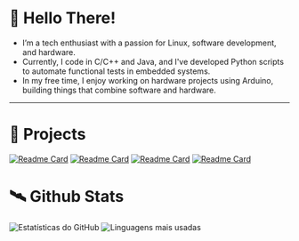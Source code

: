 # 🤖 Hello There!
- I’m a tech enthusiast with a passion for Linux, software development, and hardware.
- Currently, I code in C/C++ and Java, and I've developed Python scripts to automate functional tests in embedded systems.
- In my free time, I enjoy working on hardware projects using Arduino, building things that combine software and hardware.
---

# 💾 Projects 

[![Readme Card](https://github-readme-stats.vercel.app/api/pin/?username=FelipeArnt&hide_border=true&theme=transparent&repo=Projetos-Faculdade)](https://github.com/FelipeArnt/Projetos-Faculdade)
[![Readme Card](https://github-readme-stats.vercel.app/api/pin/?username=FelipeArnt&hide_border=true&theme=transparent&repo=Data-Files)](https://github.com/FelipeArnt/Data-Files)
[![Readme Card](https://github-readme-stats.vercel.app/api/pin/?username=FelipeArnt&hide_border=true&theme=transparent&repo=HandSanitizerProject)](https://github.com/FelipeArnt/HandSanitizerProject)
[![Readme Card](https://github-readme-stats.vercel.app/api/pin/?username=FelipeArnt&hide_border=true&theme=transparent&repo=MonitoramentoTemperatura)](https://github.com/FelipeArnt/MonitoramentoTemperatura)



# 🛰️ Github Stats
![Estatísticas do GitHub](https://github-readme-stats.vercel.app/api?username=FelipeArnt&showicons=true&theme=transparent&hide_border=true&include_all_commits&hide_rank=true&hide=contribs,prs&) ![Linguagens mais usadas](https://github-readme-stats.vercel.app/api/top-langs/?username=FelipeArnt&layout=compact&theme=transparent&hide_border=true)

<!--&hide=shell,lua,javascript




<!--<p align="left">

<img src="https://skillicons.dev/icons?i=java,c,python&theme=dark" align="center"/>
<img src="https://skillicons.dev/icons?i=kali,arduino,bash&theme=dark" align="right"/>
</p> 
<img src="https://github.com/user-attachments/assets/9a8d461e-39a3-4d34-bb86-e48388b6e81e" width = "60" align="right"/>
<!--# 👾 Skills
[![My Skills](https://skillicons.dev/icons?i=java,c,python,arduino,kali,&theme=dark)](https://skillicons.dev) <img src="https://github.com/user-attachments/assets/1faf5325-b39d-4a6b-a437-ce7a6efcddd0"  width="60" align="right"/>
-->

<!--<img src="https://github.com/user-attachments/assets/5c60dfc6-9e99-4d18-968b-80f7d3c163c2" width="190" align="right" alt="Computador black"/> -->
<!--<img src="https://github.com/user-attachments/assets/126da257-2f41-486a-9843-cf865dfa31c7"  width="60" align="right"/>

<!--<img src="https://your-valid-image-url-here" width="190" align="right" alt="Profile Picture"/>!-->




